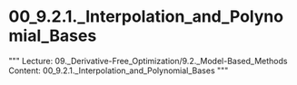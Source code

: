 # 00_9.2.1._Interpolation_and_Polynomial_Bases

"""
Lecture: 09._Derivative-Free_Optimization/9.2._Model-Based_Methods
Content: 00_9.2.1._Interpolation_and_Polynomial_Bases
"""

